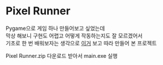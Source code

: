 # Pixel Runner

Pygame으로 게임 하나 만들어보고 싶었는데  
막상 해보니 구현도 어렵고 어떻게 작동하는지도 잘 모르겠어서  
기초로 한 번 배워보자는 생각으로 [이거](https://www.youtube.com/watch?v=AY9MnQ4x3zk&ab_channel=ClearCode) 보고 따라 만들어 본 프로젝트  

Pixel Runner.zip 다운로드 받아서 main.exe 실행
